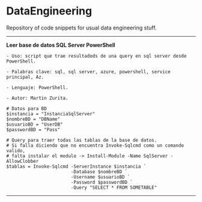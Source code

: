 # DataEngineering
Repository of code snippets for usual data engineering stuff.

---

**Leer base de datos SQL Server PowerShell**

```
- Uso: script que trae resultadods de una query en sql server desde PowerShell. 

- Palabras clave: sql, sql server, azure, powershell, service principal, Az.

- Lenguaje: PowerShell.

- Autor: Martin Zurita.

```

```
# Datos para BD
$instancia = "InstanciaSqlServer"
$nombreBD = "DBName"
$usuarioBD = "UserDB"
$passwordBD = "Pass"

# Query para traer todas las tablas de la base de datos.
# Si falla diciendo que no encuentra Invoke-Sqlcmd como un comando valido, 
# falta instalar el modulo -> Install-Module -Name SqlServer -AllowClobber
$tablas = Invoke-Sqlcmd -ServerInstance $instancia `
						-Database $nombreBD `
						-Username $usuarioBD `
						-Password $passwordBD `
						-Query "SELECT * FROM SOMETABLE"

```
---
